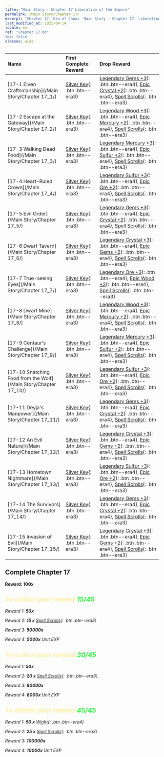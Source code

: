 ```yaml
---
title: "Main Story - Chapter 17 Liberation of the Empire"
permalink: /Main Story/Chapter 17/
excerpt: "Chapter 17. Era of Chaos  Main Story - Chapter 17. Liberation of the Empire"
last_modified_at: 2021-04-14
locale: en
ref: "Chapter 17.md"
toc: false
classes: wide
---
```


  | Name |  First Complete Reward | Drop Reward |
  |:------------|:------------|:------------| 
  | [17-1 Elven Craftsmanship](/Main Story/Chapter 17_1/) | [Silver Key](/Items/con_693/){: .btn .btn--era3} | [Legendary Gems +3](/Items/mat_58/){: .btn .btn--era4}, [Epic Crystal +2](/Items/mat_52/){: .btn .btn--era4}, [Spell Scrolls](/Items/con_694/){: .btn .btn--era3} |
  | [17-2 Escape at the Gateway](/Main Story/Chapter 17_2/) | [Silver Key](/Items/con_693/){: .btn .btn--era3} | [Legendary Wood +3](/Items/mat_55/){: .btn .btn--era4}, [Epic Mercury +2](/Items/mat_49/){: .btn .btn--era4}, [Spell Scrolls](/Items/con_694/){: .btn .btn--era3} |
  | [17-3 Walking Dead Food](/Main Story/Chapter 17_3/) | [Silver Key](/Items/con_693/){: .btn .btn--era3} | [Legendary Mercury +3](/Items/mat_56/){: .btn .btn--era4}, [Epic Sulfur +2](/Items/mat_50/){: .btn .btn--era4}, [Spell Scrolls](/Items/con_694/){: .btn .btn--era3} |
  | [17-4 Heart-Ruled Crown](/Main Story/Chapter 17_4/) | [Silver Key](/Items/con_693/){: .btn .btn--era3} | [Legendary Sulfur +3](/Items/mat_57/){: .btn .btn--era4}, [Epic Ore +2](/Items/mat_47/){: .btn .btn--era4}, [Spell Scrolls](/Items/con_694/){: .btn .btn--era3} |
  | [17-5 Evil Order](/Main Story/Chapter 17_5/) | [Silver Key](/Items/con_693/){: .btn .btn--era3} | [Legendary Gems +3](/Items/mat_58/){: .btn .btn--era4}, [Epic Crystal +2](/Items/mat_52/){: .btn .btn--era4}, [Spell Scrolls](/Items/con_694/){: .btn .btn--era3} |
  | [17-6 Dwarf Tavern](/Main Story/Chapter 17_6/) | [Silver Key](/Items/con_693/){: .btn .btn--era3} | [Legendary Crystal +3](/Items/mat_59/){: .btn .btn--era4}, [Epic Gems +2](/Items/mat_51/){: .btn .btn--era4}, [Spell Scrolls](/Items/con_694/){: .btn .btn--era3} |
  | [17-7 True-seeing Eyes](/Main Story/Chapter 17_7/) | [Silver Key](/Items/con_693/){: .btn .btn--era3} | [Legendary Ore +3](/Items/mat_54/){: .btn .btn--era4}, [Epic Wood +2](/Items/mat_48/){: .btn .btn--era4}, [Spell Scrolls](/Items/con_694/){: .btn .btn--era3} |
  | [17-8 Dwarf Mine](/Main Story/Chapter 17_8/) | [Silver Key](/Items/con_693/){: .btn .btn--era3} | [Legendary Wood +3](/Items/mat_55/){: .btn .btn--era4}, [Epic Mercury +2](/Items/mat_49/){: .btn .btn--era4}, [Spell Scrolls](/Items/con_694/){: .btn .btn--era3} |
  | [17-9 Centaur's Challenge](/Main Story/Chapter 17_9/) | [Silver Key](/Items/con_693/){: .btn .btn--era3} | [Legendary Mercury +3](/Items/mat_56/){: .btn .btn--era4}, [Epic Sulfur +2](/Items/mat_50/){: .btn .btn--era4}, [Spell Scrolls](/Items/con_694/){: .btn .btn--era3} |
  | [17-10 Snatching Food from the Wolf](/Main Story/Chapter 17_10/) | [Silver Key](/Items/con_693/){: .btn .btn--era3} | [Legendary Sulfur +3](/Items/mat_57/){: .btn .btn--era4}, [Epic Ore +2](/Items/mat_47/){: .btn .btn--era4}, [Spell Scrolls](/Items/con_694/){: .btn .btn--era3} |
  | [17-11 Deyja's Manpower](/Main Story/Chapter 17_11/) | [Silver Key](/Items/con_693/){: .btn .btn--era3} | [Legendary Gems +3](/Items/mat_58/){: .btn .btn--era4}, [Epic Crystal +2](/Items/mat_52/){: .btn .btn--era4}, [Spell Scrolls](/Items/con_694/){: .btn .btn--era3} |
  | [17-12 An Evil Nature](/Main Story/Chapter 17_12/) | [Silver Key](/Items/con_693/){: .btn .btn--era3} | [Legendary Crystal +3](/Items/mat_59/){: .btn .btn--era4}, [Epic Gems +2](/Items/mat_51/){: .btn .btn--era4}, [Spell Scrolls](/Items/con_694/){: .btn .btn--era3} |
  | [17-13 Hometown Nightmare](/Main Story/Chapter 17_13/) | [Silver Key](/Items/con_693/){: .btn .btn--era3} | [Legendary Sulfur +3](/Items/mat_57/){: .btn .btn--era4}, [Epic Ore +2](/Items/mat_47/){: .btn .btn--era4}, [Spell Scrolls](/Items/con_694/){: .btn .btn--era3} |
  | [17-14 The Survivors](/Main Story/Chapter 17_14/) | [Silver Key](/Items/con_693/){: .btn .btn--era3} | [Legendary Gems +3](/Items/mat_58/){: .btn .btn--era4}, [Epic Crystal +2](/Items/mat_52/){: .btn .btn--era4}, [Spell Scrolls](/Items/con_694/){: .btn .btn--era3} |
  | [17-15 Invasion of Evil](/Main Story/Chapter 17_15/) | [Silver Key](/Items/con_693/){: .btn .btn--era3} | [Legendary Crystal +3](/Items/mat_59/){: .btn .btn--era4}, [Epic Gems +2](/Items/mat_51/){: .btn .btn--era4}, [Spell Scrolls](/Items/con_694/){: .btn .btn--era3} |


## Complete Chapter 17

 **Reward:**  **100x** <i class="fas fa-gem"/>



## <span style="color: #ffeea0">To collect your reward:</span><span style="color: #27f73a">15/45</span>

 Reward 1:  **50x** <i class="fas fa-gem"/>

 Reward 2: **15 x** [Spell Scrolls](/Items/con_694/){: .btn .btn--era3}

 Reward 3:  **50000x** <i class="fas fa-coins"/>

 Reward 4:  **5000x** Unit EXP



## <span style="color: #ffeea0">To collect your reward:</span><span style="color: #27f73a">30/45</span>

 Reward 1:  **50x** <i class="fas fa-gem"/>

 Reward 2: **20 x** [Spell Scrolls](/Items/con_694/){: .btn .btn--era3}

 Reward 3:  **80000x** <i class="fas fa-coins"/>

 Reward 4:  **8000x** Unit EXP



## <span style="color: #ffeea0">To collect your reward:</span><span style="color: #27f73a">45/45</span>

 Reward 1: **50 x** [Wight](/Items/unt_210/){: .btn .btn--era4}

 Reward 2: **25 x** [Spell Scrolls](/Items/con_694/){: .btn .btn--era3}

 Reward 3:  **100000x** <i class="fas fa-coins"/>

 Reward 4:  **10000x** Unit EXP

